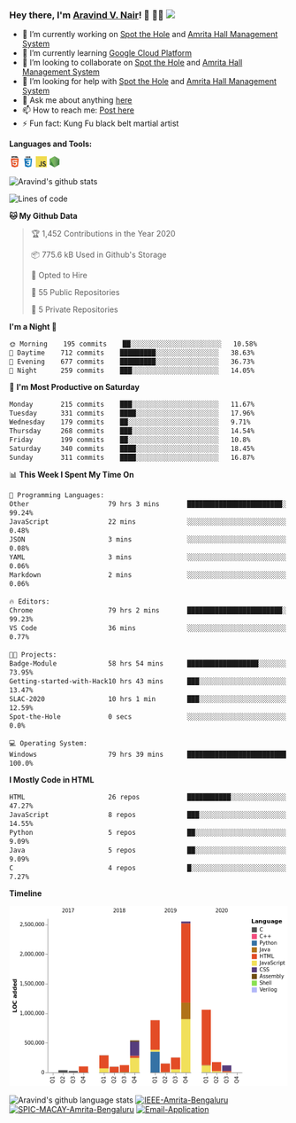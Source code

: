 ### Hey there, I'm [Aravind V. Nair](https://AravindVNair99.github.io)! 👋 👨‍💻 ![](https://komarev.com/ghpvc/?username=AravindVNair99&label=Views)

- 🔭 I’m currently working on [Spot the Hole](https://github.com/AravindVNair99/Spot-the-Hole) and [Amrita Hall Management System](https://github.com/AravindVNair99/Hall-Management-System)
- 🌱 I’m currently learning [Google Cloud Platform](https://cloud.google.com)
- 👯 I’m looking to collaborate on [Spot the Hole](https://github.com/AravindVNair99/Spot-the-Hole) and [Amrita Hall Management System](https://github.com/AravindVNair99/Hall-Management-System)
- 🤔 I’m looking for help with [Spot the Hole](https://github.com/AravindVNair99/Spot-the-Hole) and [Amrita Hall Management System](https://github.com/AravindVNair99/Hall-Management-System)
- 💬 Ask me about anything [here](https://github.com/AravindVNair99/AravindVNair99/issues)
- 📫 How to reach me: [Post here](https://github.com/AravindVNair99/AravindVNair99/issues)
- ⚡ Fun fact: Kung Fu black belt martial artist

**Languages and Tools:**

<code><img height="20px" src="https://raw.githubusercontent.com/github/explore/80688e429a7d4ef2fca1e82350fe8e3517d3494d/topics/html/html.png"></code>
<code><img height="20px" src="https://raw.githubusercontent.com/github/explore/80688e429a7d4ef2fca1e82350fe8e3517d3494d/topics/css/css.png"></code>
<code><img height="20px" src="https://raw.githubusercontent.com/github/explore/80688e429a7d4ef2fca1e82350fe8e3517d3494d/topics/javascript/javascript.png"></code>
<code><img height="20px" src="https://raw.githubusercontent.com/github/explore/80688e429a7d4ef2fca1e82350fe8e3517d3494d/topics/nodejs/nodejs.png"></code>

![Aravind's github stats](https://github-readme-stats.vercel.app/api?username=AravindVNair99&show_icons=true&include_all_commits=true&count_private=true)

<!--START_SECTION:waka-->
![Lines of code](https://img.shields.io/badge/From%20Hello%20World%20I%27ve%20Written-106.3%20million%20lines%20of%20code-blue)

**🐱 My Github Data** 

> 🏆 1,452 Contributions in the Year 2020
 > 
> 📦 775.6 kB Used in Github's Storage 
 > 
> 💼 Opted to Hire
 > 
> 📜 55 Public Repositories
 > 
> 🔑 5 Private Repositories 

**I'm a Night 🦉** 

```text
🌞 Morning    195 commits    ██░░░░░░░░░░░░░░░░░░░░░░░   10.58% 
🌆 Daytime    712 commits    █████████░░░░░░░░░░░░░░░░   38.63% 
🌃 Evening    677 commits    █████████░░░░░░░░░░░░░░░░   36.73% 
🌙 Night      259 commits    ███░░░░░░░░░░░░░░░░░░░░░░   14.05%

```
📅 **I'm Most Productive on Saturday** 

```text
Monday       215 commits    ███░░░░░░░░░░░░░░░░░░░░░░   11.67% 
Tuesday      331 commits    ████░░░░░░░░░░░░░░░░░░░░░   17.96% 
Wednesday    179 commits    ██░░░░░░░░░░░░░░░░░░░░░░░   9.71% 
Thursday     268 commits    ███░░░░░░░░░░░░░░░░░░░░░░   14.54% 
Friday       199 commits    ██░░░░░░░░░░░░░░░░░░░░░░░   10.8% 
Saturday     340 commits    ████░░░░░░░░░░░░░░░░░░░░░   18.45% 
Sunday       311 commits    ████░░░░░░░░░░░░░░░░░░░░░   16.87%

```


📊 **This Week I Spent My Time On** 

```text
💬 Programming Languages: 
Other                    79 hrs 3 mins       ████████████████████████░   99.24% 
JavaScript               22 mins             ░░░░░░░░░░░░░░░░░░░░░░░░░   0.48% 
JSON                     3 mins              ░░░░░░░░░░░░░░░░░░░░░░░░░   0.08% 
YAML                     3 mins              ░░░░░░░░░░░░░░░░░░░░░░░░░   0.06% 
Markdown                 2 mins              ░░░░░░░░░░░░░░░░░░░░░░░░░   0.06%

🔥 Editors: 
Chrome                   79 hrs 2 mins       ████████████████████████░   99.23% 
VS Code                  36 mins             ░░░░░░░░░░░░░░░░░░░░░░░░░   0.77%

🐱‍💻 Projects: 
Badge-Module             58 hrs 54 mins      ██████████████████░░░░░░░   73.95% 
Getting-started-with-Hack10 hrs 43 mins      ███░░░░░░░░░░░░░░░░░░░░░░   13.47% 
SLAC-2020                10 hrs 1 min        ███░░░░░░░░░░░░░░░░░░░░░░   12.59% 
Spot-the-Hole            0 secs              ░░░░░░░░░░░░░░░░░░░░░░░░░   0.0%

💻 Operating System: 
Windows                  79 hrs 39 mins      █████████████████████████   100.0%

```

**I Mostly Code in HTML** 

```text
HTML                     26 repos            ███████████░░░░░░░░░░░░░░   47.27% 
JavaScript               8 repos             ███░░░░░░░░░░░░░░░░░░░░░░   14.55% 
Python                   5 repos             ██░░░░░░░░░░░░░░░░░░░░░░░   9.09% 
Java                     5 repos             ██░░░░░░░░░░░░░░░░░░░░░░░   9.09% 
C                        4 repos             █░░░░░░░░░░░░░░░░░░░░░░░░   7.27%

```


**Timeline**

![Chart not found](https://github.com/aravindvnair99/aravindvnair99/blob/master/charts/bar_graph.png) 


<!--END_SECTION:waka-->
![Aravind's github language stats](https://github-readme-stats.vercel.app/api/top-langs/?username=AravindVNair99&layout=compact)
[![IEEE-Amrita-Bengaluru](https://github-readme-stats.vercel.app/api/pin/?username=AravindVNair99&repo=IEEE-Amrita-Bengaluru)](https://github.com/AravindVNair99/IEEE-Amrita-Bengaluru)
[![SPIC-MACAY-Amrita-Bengaluru](https://github-readme-stats.vercel.app/api/pin/?username=AravindVNair99&repo=SPIC-MACAY-Amrita-Bengaluru)](https://github.com/AravindVNair99/SPIC-MACAY-Amrita-Bengaluru)
[![Email-Application](https://github-readme-stats.vercel.app/api/pin/?username=AravindVNair99&repo=Email-Application)](https://github.com/AravindVNair99/Email-Application)

<!--
<p align="center">
<a href="https://buymeacoffee.com/AravindVNair99" target="_blank"><img src="https://cdn.buymeacoffee.com/buttons/arial-blue.png" alt="Buy Aravind A Coffee" height="40" width="170" ></a>
</p>
-->
